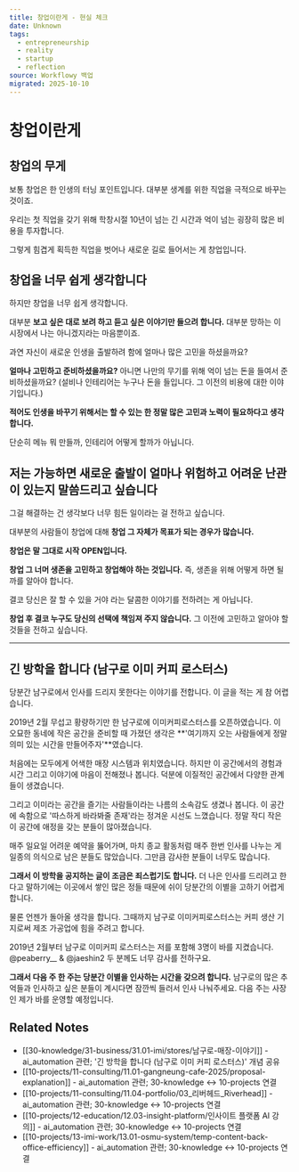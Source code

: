 ```yaml
---
title: 창업이란게 - 현실 체크
date: Unknown
tags:
  - entrepreneurship
  - reality
  - startup
  - reflection
source: Workflowy 백업
migrated: 2025-10-10
---
```


# 창업이란게

## 창업의 무게

보통 창업은 한 인생의 터닝 포인트입니다. 대부분 생계를 위한 직업을 극적으로 바꾸는 것이죠.

우리는 첫 직업을 갖기 위해 학창시절 10년이 넘는 긴 시간과 억이 넘는 굉장히 많은 비용을 투자합니다.

그렇게 힘겹게 획득한 직업을 벗어나 새로운 길로 들어서는 게 창업입니다.

## 창업을 너무 쉽게 생각합니다

하지만 창업을 너무 쉽게 생각합니다.

대부분 **보고 싶은 대로 보려 하고 듣고 싶은 이야기만 들으려 합니다.** 대부분 망하는 이 시장에서 나는 아니겠지라는 마음뿐이죠.

과연 자신이 새로운 인생을 출발하려 함에 얼마나 많은 고민을 하셨을까요?

**얼마나 고민하고 준비하셨을까요?** 아니면 나만의 무기를 위해 억이 넘는 돈을 들여서 준비하셨을까요?
(설비나 인테리어는 누구나 돈을 들입니다. 그 이전의 비용에 대한 이야기입니다.)

**적어도 인생을 바꾸기 위해서는 할 수 있는 한 정말 많은 고민과 노력이 필요하다고 생각합니다.**

단순히 메뉴 뭐 만들까, 인테리어 어떻게 할까가 아닙니다.

## 저는 가능하면 새로운 출발이 얼마나 위험하고 어려운 난관이 있는지 말씀드리고 싶습니다

그걸 해결하는 건 생각보다 너무 힘든 일이라는 걸 전하고 싶습니다.

대부분의 사람들이 창업에 대해 **창업 그 자체가 목표가 되는 경우가 많습니다.**

**창업은 말 그대로 시작 OPEN입니다.**

**창업 그 너머 생존을 고민하고 창업해야 하는 것입니다.** 즉, 생존을 위해 어떻게 하면 될까를 알아야 합니다.

결코 당신은 잘 할 수 있을 거야 라는 달콤한 이야기를 전하려는 게 아닙니다.

**창업 후 결코 누구도 당신의 선택에 책임져 주지 않습니다.** 그 이전에 고민하고 알아야 할 것들을 전하고 싶습니다.

---

## 긴 방학을 합니다 (남구로 이미 커피 로스터스)

당분간 남구로에서 인사를 드리지 못한다는 이야기를 전합니다.
이 글을 적는 게 참 어렵습니다.

2019년 2월 무섭고 황량하기만 한 남구로에 이미커피로스터스를 오픈하였습니다.
이 오묘한 동네에 작은 공간을 준비할 때 가졌던 생각은
**'여기까지 오는 사람들에게 정말 의미 있는 시간을 만들어주자'**였습니다.

처음에는 모두에게 어색한 매장 시스템과 위치였습니다.
하지만 이 공간에서의 경험과 시간 그리고 이야기에 마음이 전해졌나 봅니다.
덕분에 이질적인 공간에서 다양한 관계들이 생겼습니다.

그리고 이미라는 공간을 즐기는 사람들이라는 나름의 소속감도 생겼나 봅니다.
이 공간에 속함으로 '따스하게 바라봐줄 존재'라는 정겨운 시선도 느꼈습니다.
정말 작디 작은 이 공간에 애정을 갖는 분들이 많아졌습니다.

매주 일요일 어려운 예약을 뚫어가며,
마치 종교 활동처럼 매주 한번 인사를 나누는 게 일종의 의식으로 남은 분들도 많았습니다.
그만큼 감사한 분들이 너무도 많습니다.

**그래서 이 방학을 공지하는 글이 조금은 죄스럽기도 합니다.**
더 나은 인사를 드리려고 한다고 말하기에는 이곳에서 쌓인 많은 정들 때문에 쉬이 당분간의 이별을 고하기 어렵게 합니다.

물론 언젠가 돌아올 생각을 합니다.
그때까지 남구로 이미커피로스터스는 커피 생산 기지로써 제조 가공업에 힘을 주려고 합니다.

2019년 2월부터 남구로 이미커피 로스터스는 저를 포함해 3명이 바를 지켰습니다.
@peaberry__ & @jaeshin2 두 분께도 너무 감사를 전하구요.

**그래서 다음 주 한 주는 당분간 이별을 인사하는 시간을 갖으려 합니다.**
남구로의 많은 추억들과 인사하고 싶은 분들이 계시다면 잠깐씩 들러서 인사 나눠주세요.
다음 주는 사장인 제가 바를 운영할 예정입니다.

## Related Notes

- [[30-knowledge/31-business/31.01-imi/stores/남구로-매장-이야기]] - ai_automation 관련; '긴 방학을 합니다 (남구로 이미 커피 로스터스)' 개념 공유
- [[10-projects/11-consulting/11.01-gangneung-cafe-2025/proposal-explanation]] - ai_automation 관련; 30-knowledge ↔ 10-projects 연결
- [[10-projects/11-consulting/11.04-portfolio/03_리버헤드_Riverhead]] - ai_automation 관련; 30-knowledge ↔ 10-projects 연결
- [[10-projects/12-education/12.03-insight-platform/인사이트 플랫폼 AI 강의]] - ai_automation 관련; 30-knowledge ↔ 10-projects 연결
- [[10-projects/13-imi-work/13.01-osmu-system/temp-content-back-office-efficiency]] - ai_automation 관련; 30-knowledge ↔ 10-projects 연결
